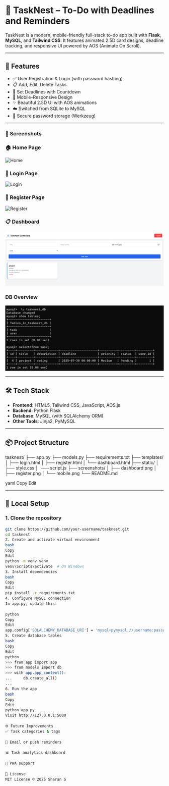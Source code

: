 # 📝 TaskNest – To-Do with Deadlines and Reminders

TaskNest is a modern, mobile-friendly full-stack to-do app built with **Flask**, **MySQL**, and **Tailwind CSS**. It features animated 2.5D card designs, deadline tracking, and responsive UI powered by AOS (Animate On Scroll).

---

## 🚀 Features

- ✅ User Registration & Login (with password hashing)
- 📋 Add, Edit, Delete Tasks
- 📆 Set Deadlines with Countdown
- 📱 Mobile-Responsive Design
- ✨ Beautiful 2.5D UI with AOS animations
- ☁️ Switched from SQLite to MySQL
- 🔐 Secure password storage (Werkzeug)

---

### 📸 Screenshots

### 🏠 Home Page
![Home](task_home.png)

### 🔐 Login Page
![Login](task_login.png)

### 🧾 Register Page
![Register](task_register.png)

### 📋 Dashboard
![Dashboard](dashboard.png)

###  DB Overview
![Database](database.png)


---

## 🛠️ Tech Stack

- **Frontend**: HTML5, Tailwind CSS, JavaScript, AOS.js  
- **Backend**: Python Flask  
- **Database**: MySQL (with SQLAlchemy ORM)  
- **Other Tools**: Jinja2, PyMySQL

---

## 📦 Project Structure

tasknest/
├── app.py
├── models.py
├── requirements.txt
├── templates/
│ ├── login.html
│ ├── register.html
│ └── dashboard.html
├── static/
│ ├── style.css
│ └── script.js
├── screenshots/
│ ├── dashboard.png
│ ├── register.png
│ └── mobile.png
└── README.md

yaml
Copy
Edit

---

## 🧪 Local Setup

### 1. Clone the repository
```bash
git clone https://github.com/your-username/tasknest.git
cd tasknest
2. Create and activate virtual environment
bash
Copy
Edit
python -m venv venv
venv\Scripts\activate  # On Windows
3. Install dependencies
bash
Copy
Edit
pip install -r requirements.txt
4. Configure MySQL connection
In app.py, update this:

python
Copy
Edit
app.config['SQLALCHEMY_DATABASE_URI'] = 'mysql+pymysql://username:password@localhost/tasknest'
5. Create database tables
bash
Copy
Edit
python
>>> from app import app
>>> from models import db
>>> with app.app_context():
...     db.create_all()
... 
6. Run the app
bash
Copy
Edit
python app.py
Visit http://127.0.0.1:5000

🌐 Future Improvements
✅ Task categories & tags

🔔 Email or push reminders

📊 Task analytics dashboard

📱 PWA support

📄 License
MIT License © 2025 Sharan S